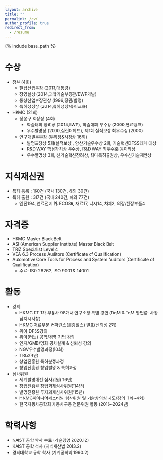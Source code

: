 ```yaml
---
layout: archive
title: ""
permalink: /cv/
author_profile: true
redirect_from:
  - /resume
---
```


{% include base_path %}

수상
======
* 정부 (4회)
  * 철탑산업훈장 (2013,대통령)
  * 장영실상 (2014,과학기술부장관/EWP개발)
  * 통상산업부장관상 (1996,장관/발명)
  * 특허청장상 (2014,특허청장/특허교육)
* HKMC (21회)
  * 정몽구 회장상 (4회) 
    * 학술대회 장려상 (2014,EWP), 학술대회 우수상 (2009,연료탱크)
    * 우수발명상 (2000,실린더헤드), 제1회 실적보상 최우수상 (2000)
  * 연구개발본부장 (부회장&사장상 16회)
    * 발명표창상 5회(실적보상),  양산기술우수상 2회, 기술혁신DFSS테마 대상 
    * R&D WAY 핵심가치상 우수상, R&D WAY 최우수樂 동아리상
    * 우수발명상 3회,  신기술혁신장려상, 최다특허출원상,  우수신기술제안상 

지식재산권
======
* 특허 등록 :  160건 (국내 130건, 해외 30건)
* 특허 출원 :  317건 (국내 240건, 해외 77건) 
  * 엔진194, 연료전지 外 ECO86, 재료17, 샤시14, 차체2, 의장/전장부품4 
 
자격증
======
* HKMC Master Black Belt
* ASI (American Supplier Institute) Master Black Belt
* TRIZ Specialist Level 4
* VDA 6.3  Process Auditors (Certificate of Qualification) 
* Automotive Core Tools for Process and System Auditors (Certificate of Qualification)
  * 수료: ISO 26262, ISO 9001 & 14001 
 
활동
======
* 강의
  * HKMC PT 1차 부품사 98개사 연구소장 특별 강연 (DqM & TqM 방법론: 사장님지시사항)
  * HKMC 재료부문 컨퍼런스(롤링힐스) 발표(신뢰성 2회)
  * 위아 DFSS강의
  * 위아(터보) 공학/경영 기법 강의
  * 인지/GMB/명화 공차설계 & 신뢰성 강의
  * NGV우수발명과정(10회)
  * TRIZ(4년)
  * 창업진흥원 특허분쟁과정
  * 창업진흥원 창업발명 & 특허과정
* 심사위원
  * 세계발명대전 심사위원(‘16년)
  * 창업진흥원 창업과제심사위원(‘14년)
  * 발명진흥원 투자과제심사위원(‘15년)
  * HKMC아이디어페스티발 심사위원 및 기술창의성 지도/강의 (1회~4회)
  * 한국자동차공학회 자동차구동 전문위원 활동 (2016~2024년)


학력사항
======
* KAIST 공학 박사 수료 (기술경영 2020.12)
* KAIST 공학 석사 (지식재산법 2013.2)
* 경희대학교 공학 학사 (기계공학과 1990.2)
